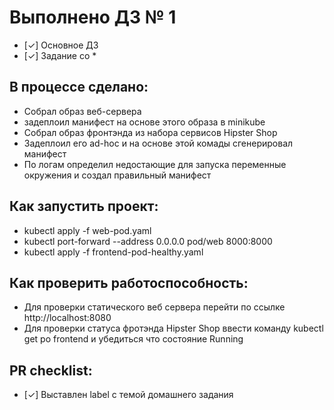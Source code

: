 # Выполнено ДЗ № 1

 - [✓] Основное ДЗ
 - [✓] Задание со *

## В процессе сделано:
 - Собрал образ веб-сервера
 - задеплоил манифест на основе этого образа в minikube
 - Собрал образ фронтэнда из набора сервисов Hipster Shop
 - Задеплоил его ad-hoc и на основе этой комады сгенерировал манифест
 - По логам определил недостающие для запуска переменные окружения и создал правильный манифест
## Как запустить проект:
 - kubectl apply -f web-pod.yaml
 - kubectl port-forward --address 0.0.0.0 pod/web 8000:8000
 - kubectl apply -f frontend-pod-healthy.yaml

## Как проверить работоспособность:
 - Для проверки статического веб сервера перейти по ссылке http://localhost:8080
 - Для проверки статуса фротэнда Hipster Shop ввести команду  kubectl get po frontend и убедиться что состояние Running

## PR checklist:
 - [✓] Выставлен label с темой домашнего задания
